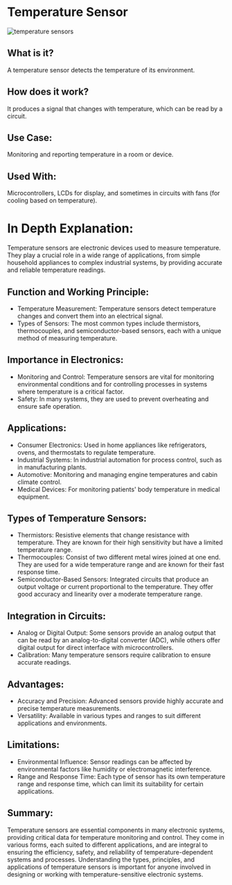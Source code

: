 # Temperature Sensor

![temperature sensors](https://github.com/gurjindertoor/Learn-Electronics/assets/78512847/17046e14-1a90-4765-96bf-a335227d1d5c)

## What is it?

A temperature sensor detects the temperature of its environment.

## How does it work?

It produces a signal that changes with temperature, which can be read by a circuit.

## Use Case:

Monitoring and reporting temperature in a room or device.

## Used With:

Microcontrollers, LCDs for display, and sometimes in circuits with fans (for cooling based on temperature).

# In Depth Explanation:

Temperature sensors are electronic devices used to measure temperature. They play a crucial role in a wide range of applications, from simple household appliances to complex industrial systems, by providing accurate and reliable temperature readings.

## Function and Working Principle:

- Temperature Measurement: Temperature sensors detect temperature changes and convert them into an electrical signal.
- Types of Sensors: The most common types include thermistors, thermocouples, and semiconductor-based sensors, each with a unique method of measuring temperature.

## Importance in Electronics:

- Monitoring and Control: Temperature sensors are vital for monitoring environmental conditions and for controlling processes in systems where temperature is a critical factor.
- Safety: In many systems, they are used to prevent overheating and ensure safe operation.

## Applications:

- Consumer Electronics: Used in home appliances like refrigerators, ovens, and thermostats to regulate temperature.
- Industrial Systems: In industrial automation for process control, such as in manufacturing plants.
- Automotive: Monitoring and managing engine temperatures and cabin climate control.
- Medical Devices: For monitoring patients' body temperature in medical equipment.

## Types of Temperature Sensors:

- Thermistors: Resistive elements that change resistance with temperature. They are known for their high sensitivity but have a limited temperature range.
- Thermocouples: Consist of two different metal wires joined at one end. They are used for a wide temperature range and are known for their fast response time.
- Semiconductor-Based Sensors: Integrated circuits that produce an output voltage or current proportional to the temperature. They offer good accuracy and linearity over a moderate temperature range.

## Integration in Circuits:

- Analog or Digital Output: Some sensors provide an analog output that can be read by an analog-to-digital converter (ADC), while others offer digital output for direct interface with microcontrollers.
- Calibration: Many temperature sensors require calibration to ensure accurate readings.

## Advantages:

- Accuracy and Precision: Advanced sensors provide highly accurate and precise temperature measurements.
- Versatility: Available in various types and ranges to suit different applications and environments.

## Limitations:

- Environmental Influence: Sensor readings can be affected by environmental factors like humidity or electromagnetic interference.
- Range and Response Time: Each type of sensor has its own temperature range and response time, which can limit its suitability for certain applications.

## Summary:

Temperature sensors are essential components in many electronic systems, providing critical data for temperature monitoring and control. They come in various forms, each suited to different applications, and are integral to ensuring the efficiency, safety, and reliability of temperature-dependent systems and processes. Understanding the types, principles, and applications of temperature sensors is important for anyone involved in designing or working with temperature-sensitive electronic systems.
